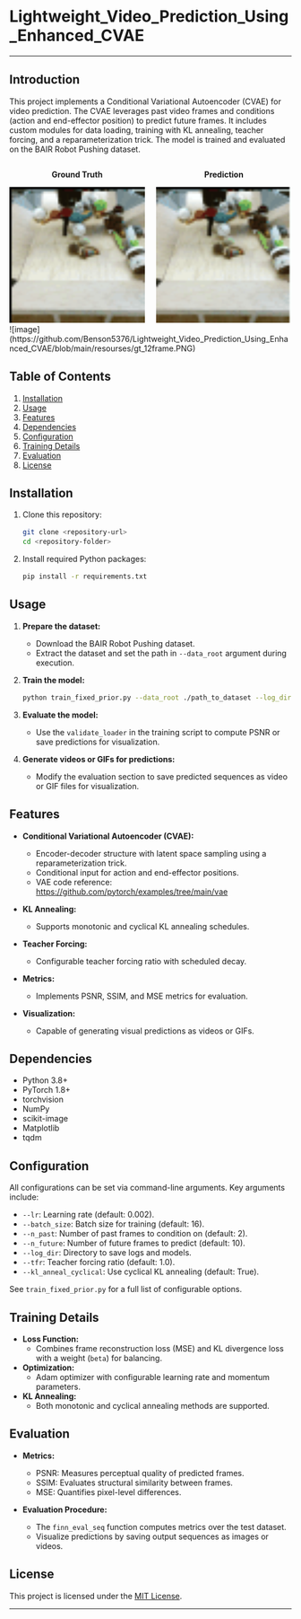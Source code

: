 # Lightweight_Video_Prediction_Using_Enhanced_CVAE

---

## Introduction

This project implements a Conditional Variational Autoencoder (CVAE) for video prediction. The CVAE leverages past video frames and conditions (action and end-effector position) to predict future frames. It includes custom modules for data loading, training with KL annealing, teacher forcing, and a reparameterization trick. The model is trained and evaluated on the BAIR Robot Pushing dataset.  
<div style="display: flex; gap: 20px;">
  <div style="text-align: center;">
    <p><strong>Ground Truth</strong></p>
    <img src="https://github.com/Benson5376/Lightweight_Video_Prediction_Using_Enhanced_CVAE/blob/main/resourses/ground_truth.gif" width="400">
  </div>
  <div style="text-align: center;">
    <p><strong>Prediction</strong></p>
    <img src="https://github.com/Benson5376/Lightweight_Video_Prediction_Using_Enhanced_CVAE/blob/main/resourses/prediction.gif" width="400">
  </div>
</div>
![image](https://github.com/Benson5376/Lightweight_Video_Prediction_Using_Enhanced_CVAE/blob/main/resourses/gt_12frame.PNG)

## Table of Contents

1. [Installation](#installation)
2. [Usage](#usage)
3. [Features](#features)
4. [Dependencies](#dependencies)
5. [Configuration](#configuration)
6. [Training Details](#training-details)
7. [Evaluation](#evaluation)
8. [License](#license)

## Installation

1. Clone this repository:
   ```bash
   git clone <repository-url>
   cd <repository-folder>
   ```
2. Install required Python packages:
   ```bash
   pip install -r requirements.txt
   ```

## Usage

1. **Prepare the dataset:**
   - Download the BAIR Robot Pushing dataset.
   - Extract the dataset and set the path in `--data_root` argument during execution.

2. **Train the model:**
   ```bash
   python train_fixed_prior.py --data_root ./path_to_dataset --log_dir ./logs --niter 40
   ```

3. **Evaluate the model:**
   - Use the `validate_loader` in the training script to compute PSNR or save predictions for visualization.

4. **Generate videos or GIFs for predictions:**
   - Modify the evaluation section to save predicted sequences as video or GIF files for visualization.

## Features

- **Conditional Variational Autoencoder (CVAE):**
  - Encoder-decoder structure with latent space sampling using a reparameterization trick.
  - Conditional input for action and end-effector positions.
  - VAE code reference: https://github.com/pytorch/examples/tree/main/vae  
- **KL Annealing:**
  - Supports monotonic and cyclical KL annealing schedules.

- **Teacher Forcing:**
  - Configurable teacher forcing ratio with scheduled decay.

- **Metrics:**
  - Implements PSNR, SSIM, and MSE metrics for evaluation.

- **Visualization:**
  - Capable of generating visual predictions as videos or GIFs.

## Dependencies

- Python 3.8+
- PyTorch 1.8+
- torchvision
- NumPy
- scikit-image
- Matplotlib
- tqdm

## Configuration

All configurations can be set via command-line arguments. Key arguments include:

- `--lr`: Learning rate (default: 0.002).
- `--batch_size`: Batch size for training (default: 16).
- `--n_past`: Number of past frames to condition on (default: 2).
- `--n_future`: Number of future frames to predict (default: 10).
- `--log_dir`: Directory to save logs and models.
- `--tfr`: Teacher forcing ratio (default: 1.0).
- `--kl_anneal_cyclical`: Use cyclical KL annealing (default: True).

See `train_fixed_prior.py` for a full list of configurable options.

## Training Details

- **Loss Function:**
  - Combines frame reconstruction loss (MSE) and KL divergence loss with a weight (`beta`) for balancing.
- **Optimization:**
  - Adam optimizer with configurable learning rate and momentum parameters.
- **KL Annealing:**
  - Both monotonic and cyclical annealing methods are supported.

## Evaluation

- **Metrics:**
  - PSNR: Measures perceptual quality of predicted frames.
  - SSIM: Evaluates structural similarity between frames.
  - MSE: Quantifies pixel-level differences.

- **Evaluation Procedure:**
  - The `finn_eval_seq` function computes metrics over the test dataset.
  - Visualize predictions by saving output sequences as images or videos.


## License

This project is licensed under the [MIT License](LICENSE).

---

